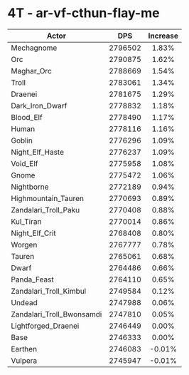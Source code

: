 # 4T - ar-vf-cthun-flay-me
| Actor | DPS | Increase |
|---|:---:|:---:|
|Mechagnome|2796502|1.83%|
|Orc|2790875|1.62%|
|Maghar_Orc|2788669|1.54%|
|Troll|2783061|1.34%|
|Draenei|2781675|1.29%|
|Dark_Iron_Dwarf|2778832|1.18%|
|Blood_Elf|2778490|1.17%|
|Human|2778116|1.16%|
|Goblin|2776296|1.09%|
|Night_Elf_Haste|2776237|1.09%|
|Void_Elf|2775958|1.08%|
|Gnome|2775472|1.06%|
|Nightborne|2772189|0.94%|
|Highmountain_Tauren|2770693|0.89%|
|Zandalari_Troll_Paku|2770408|0.88%|
|Kul_Tiran|2770014|0.86%|
|Night_Elf_Crit|2768408|0.80%|
|Worgen|2767777|0.78%|
|Tauren|2765061|0.68%|
|Dwarf|2764486|0.66%|
|Panda_Feast|2764110|0.65%|
|Zandalari_Troll_Kimbul|2749584|0.12%|
|Undead|2747988|0.06%|
|Zandalari_Troll_Bwonsamdi|2747810|0.05%|
|Lightforged_Draenei|2746449|0.00%|
|Base|2746333|0.00%|
|Earthen|2746083|-0.01%|
|Vulpera|2745947|-0.01%|
